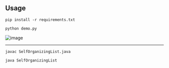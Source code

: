 ## Usage

`pip install -r requirements.txt`

`python demo.py`

![image](https://github.com/jibranabsarulislam/selforganizinglist/assets/70596906/ee8a7b5d-c02b-4f46-b986-d102f717b4e9)

---

`javac SelfOrganizingList.java`

`java SelfOrganizingList`
